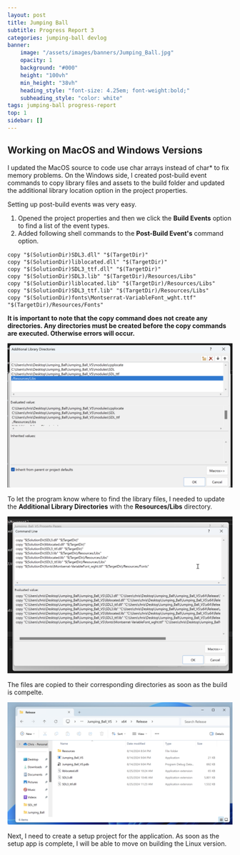 ```yaml
---
layout: post
title: Jumping Ball
subtitle: Progress Report 3
categories: jumping-ball devlog
banner:
    image: "/assets/images/banners/Jumping_Ball.jpg"
    opacity: 1
    background: "#000"
    height: "100vh"
    min_height: "38vh"
    heading_style: "font-size: 4.25em; font-weight:bold;"
    subheading_style: "color: white"
tags: jumping-ball progress-report
top: 1
sidebar: []
---
```


## Working on MacOS and Windows Versions

I updated the MacOS source to code use char arrays instead of char* to fix memory problems.
On the Windows side, I created post-build event commands to copy library files and assets to the 
build folder and updated the additional library location option in the project properties.

Setting up post-build events was very easy.

1. Opened the project properties and then we click the **Build Events** option to find a list of the event types.
2. Added following shell commands to the **Post-Build Event's** command option.

```shell
copy "$(SolutionDir)SDL3.dll" "$(TargetDir)"
copy "$(SolutionDir)liblocated.dll" "$(TargetDir)"
copy "$(SolutionDir)SDL3_ttf.dll" "$(TargetDir)"
copy "$(SolutionDir)SDL3.lib" "$(TargetDir)/Resources/Libs"
copy "$(SolutionDir)liblocated.lib" "$(TargetDir)/Resources/Libs"
copy "$(SolutionDir)SDL3_ttf.lib" "$(TargetDir)/Resources/Libs"
copy "$(SolutionDir)fonts\Montserrat-VariableFont_wght.ttf" "$(TargetDir)/Resources/Fonts"
```
**It is important to note that the copy command does not create any directories. Any directories must 
be created before the copy commands are executed. Otherwise errors will occur.**

![This is a screenshot of Visual Studio showing how the shell commands have been set up in the post-build event option.](/assets/images/jumping-ball-screenshot-for-blog-1.png)

To let the program know where to find the library files, I needed to update the **Additional Library Directories** 
with the **Resources/Libs** directory.

![This is a screenshot of Visual Studio showing the updated additional library option with the new directory.](/assets/images/jumping-ball-screenshot-for-blog-2.png)

The files are copied to their corresponding directories as soon as the build is compelte.

![This is a screenshot of the Windows file explorer that shows all the files neatly placed in the target directory](/assets/images/jumping-ball-screenshot-for-blog-3.png)

Next, I need to create a setup project for the application. As soon as the setup app is complete, I will be able to move on building the 
Linux version.